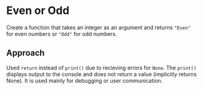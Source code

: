 # Even or Odd

Create a function that takes an integer as an argument and returns `"Even"` for even numbers or `"Odd"` for odd numbers.

## Approach

Used `return` instead of `print()` due to recieving errors for `None`. The `print()` displays output to the console and does not return a value (implicitly returns None).
It is used mainly for debugging or user communication.
